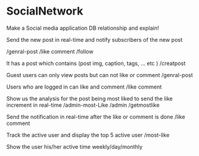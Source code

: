 # SocialNetwork
Make a Social media application DB relationship and explain!


Send the new post  in real-time and notify subscribers of the new post

/genral-post
/like comment 
/follow

It has a post which contains (post img, caption, tags, … etc )
/creatpost 

Guest users can only view posts but can not like or comment
/genral-post

Users who are logged in can like and comment
/like comment 

Show us the analysis for the post being most liked to send the like increment in real-time
/admin-most-Like
/admin
/getmostlike

Send the notification in real-time after the like or comment is done
/like comment

Track the active user  and display the top 5 active user
/most-like

Show the user his/her active time weekly/day/monthly
